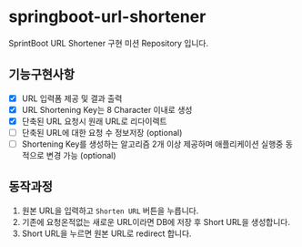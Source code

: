 # springboot-url-shortener
SprintBoot URL Shortener 구현 미션 Repository 입니다.

## 기능구현사항
- [X] URL 입력폼 제공 및 결과 출력
- [X] URL Shortening Key는 8 Character 이내로 생성
- [X] 단축된 URL 요청시 원래 URL로 리다이렉트
- [ ] 단축된 URL에 대한 요청 수 정보저장 (optional)
- [ ] Shortening Key를 생성하는 알고리즘 2개 이상 제공하며 애플리케이션 실행중 동적으로 변경 가능 (optional)

## 동작과정
1. 원본 URL을 입력하고 `Shorten URL` 버튼을 누릅니다.
2. 기존에 요청온적없는 새로운 URL이라면 DB에 저장 후 Short URL을 생성합니다. 
3. Short URL을 누르면 원본 URL로 redirect 합니다.
